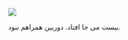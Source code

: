 <!-- 
.. title: پیاده‌روی در دلفت-عصر بیست و دو می دوهزار و پانزده
.. slug: 2015-05-22-lopen-in-delft
.. date: 2015-05-22 20:14:54 UTC+02:00
.. tags: 
.. category: پیاده‌روی در دلفت
.. link: 
.. description: 
.. type: text
-->

<img src="http://googledrive.com/host/0B8OOfC6oWXEPZkx1Q0J0YXlBU3c" />

بیست می جا افتاد. دوربین همراهم نبود.
